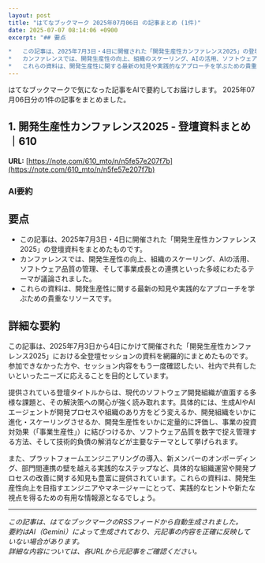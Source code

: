 ```yaml
---
layout: post
title: "はてなブックマーク 2025年07月06日 の記事まとめ (1件)"
date: 2025-07-07 08:14:06 +0900
excerpt: "## 要点

*   この記事は、2025年7月3日・4日に開催された「開発生産性カンファレンス2025」の登壇資料をまとめたものです。
*   カンファレンスでは、開発生産性の向上、組織のスケーリング、AIの活用、ソフトウェア品質の管理、そして事業成長との連携といった多岐にわたるテーマが議論されました。
*   これらの資料は、開発生産性に関する最新の知見や実践的なアプローチを学ぶための貴重なリ..."
---
```


はてなブックマークで気になった記事をAIで要約してお届けします。
2025年07月06日分の1件の記事をまとめました。

## 1. 開発生産性カンファレンス2025 - 登壇資料まとめ｜610

**URL:** [https://note.com/610_mto/n/n5fe57e207f7b](https://note.com/610_mto/n/n5fe57e207f7b)

### AI要約

## 要点

*   この記事は、2025年7月3日・4日に開催された「開発生産性カンファレンス2025」の登壇資料をまとめたものです。
*   カンファレンスでは、開発生産性の向上、組織のスケーリング、AIの活用、ソフトウェア品質の管理、そして事業成長との連携といった多岐にわたるテーマが議論されました。
*   これらの資料は、開発生産性に関する最新の知見や実践的なアプローチを学ぶための貴重なリソースです。

## 詳細な要約

この記事は、2025年7月3日から4日にかけて開催された「開発生産性カンファレンス2025」における全登壇セッションの資料を網羅的にまとめたものです。参加できなかった方や、セッション内容をもう一度確認したい、社内で共有したいといったニーズに応えることを目的としています。

提供されている登壇タイトルからは、現代のソフトウェア開発組織が直面する多様な課題と、その解決策への関心が強く読み取れます。具体的には、生成AIやAIエージェントが開発プロセスや組織のあり方をどう変えるか、開発組織をいかに進化・スケーリングさせるか、開発生産性をいかに定量的に評価し、事業の投資対効果（「事業生産性」）に結びつけるか、ソフトウェア品質を数字で捉え管理する方法、そして技術的負債の解消などが主要なテーマとして挙げられます。

また、プラットフォームエンジニアリングの導入、新メンバーのオンボーディング、部門間連携の壁を越える実践的なステップなど、具体的な組織運営や開発プロセスの改善に関する知見も豊富に提供されています。これらの資料は、開発生産性向上を目指すエンジニアやマネージャーにとって、実践的なヒントや新たな視点を得るための有用な情報源となるでしょう。

---

*この記事は、はてなブックマークのRSSフィードから自動生成されました。*  
*要約はAI（Gemini）によって生成されており、元記事の内容を正確に反映していない場合があります。*  
*詳細な内容については、各URLから元記事をご確認ください。*
